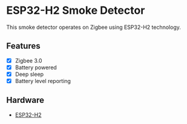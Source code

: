 # ESP32-H2 Smoke Detector

This smoke detector operates on Zigbee using ESP32-H2 technology.

## Features

- [x] Zigbee 3.0
- [x] Battery powered
- [x] Deep sleep
- [x] Battery level reporting

## Hardware

- [ESP32-H2](https://www.espressif.com/en/products/socs/h2/overview)
